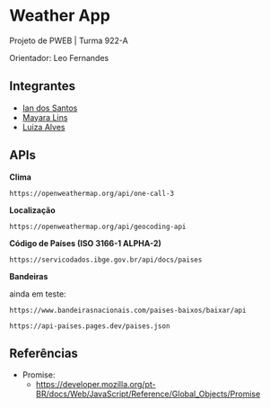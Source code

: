 # Weather App

Projeto de PWEB | Turma 922-A

Orientador: Leo Fernandes


## Integrantes
* [Ian dos Santos](https://github.com/1anSantos)
* [Mayara Lins](https://github.com/luzuramay)
* [Luiza Alves](https://github.com/luizaalvez)


## APIs

**Clima**

    https://openweathermap.org/api/one-call-3

**Localização**

    https://openweathermap.org/api/geocoding-api

**Código de Países (ISO 3166-1 ALPHA-2)**

    https://servicodados.ibge.gov.br/api/docs/paises

**Bandeiras**

ainda em teste:

    https://www.bandeirasnacionais.com/paises-baixos/baixar/api

    https://api-paises.pages.dev/paises.json

## Referências
* Promise:
    - https://developer.mozilla.org/pt-BR/docs/Web/JavaScript/Reference/Global_Objects/Promise